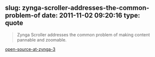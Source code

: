 slug: zynga-scroller-addresses-the-common-problem-of
date: 2011-11-02 09:20:16
type: quote
---

> Zynga Scroller addresses the common problem of making content pannable and zoomable.

[open-source-at-zynga-3](http://code.zynga.com/2011/11/open-source-at-zynga-3/)
